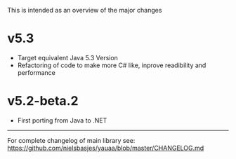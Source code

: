 This is intended as an overview of the major changes

v5.3
===
- Target equivalent Java 5.3 Version
- Refactoring of code to make more C# like, inprove readibility and performance


v5.2-beta.2
===
- First porting from Java to .NET

---------------------------------------------------------------------------------------------------------
For complete changelog of main library see: https://github.com/nielsbasjes/yauaa/blob/master/CHANGELOG.md